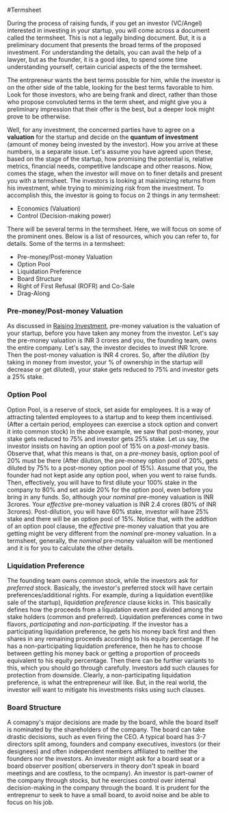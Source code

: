 #Termsheet

During the process of raising funds, if you get an investor (VC/Angel) interested in investing in your startup, you will come across a document called the termsheet. This is not a legally binding document. But, it is a preliminary document that presents the broad terms of the proposed investment. For understanding the details, you can avail the help of a lawyer, but as the founder, it is a good idea, to spend some time understanding yourself, certain curicial aspects of the the termsheet.

The entrpreneur wants the best terms possible for him, while the investor is on the other side of the table, looking for the best terms favorable to him. Look for those investors, who are being frank and direct, rather than those who propose convoluted terms in the term sheet, and might give you a preliminary impression that their offer is the best, but a deeper look might prove to be otherwise.

Well, for any investment, the concerned parties have to agree on a **valuation** for the startup and decide on the **quantum of investment** (amount of money being invested by the investor). How you arrive at these numbers, is a separate issue. Let's assume you have agreed upon these, based on the stage of the startup, how promising the potential is, relative metrics, financial needs, competitive landscape and other reasons. Now, comes the stage, when the investor will move on to finer details and present you with a termsheet. The investors is looking at maiximizing returns from his investment, while trying to minimizing risk from the investment. To accomplish this, the investor is going to focus on 2 things in any termsheet:
* Economics (Valuation)
* Control (Decision-making power)

There will be several terms in the termsheet. Here, we will focus on some of the prominent ones. Below is a list of resources, which you can refer to, for details. Some of the terms in a termsheet:
* Pre-money/Post-money Valuation
* Option Pool
* Liquidation Preference
* Board Structure
* Right of First Refusal (ROFR) and Co-Sale
* Drag-Along

### Pre-money/Post-money Valuation
As discussed in [Raising Investment](6-raising-investment.md), pre-money valuation is the valuation of your startup, before you have taken any money from the investor. Let's say the pre-money valuation is INR 3 crores and you, the founding team, owns the entire company. Let's say, the investor decides to invest INR 1crore. Then the post-money valuation is INR 4 crores. So, after the *dilution* (by taking in money from investor, your % of ownership in the startup will decrease or get diluted), your stake gets reduced to 75% and investor gets a 25% stake.

### Option Pool
Option Pool, is a reserve of stock, set aside for employees. It is a way of attracting talented employees to a startup and to keep them incentivised. (After a certain period, employees can exercise a stock option and convert it into common stock)
In the above example, we saw that post-money, your stake gets reduced to 75% and investor gets 25% stake. Let us say, the investor insists on having an option pool of 15% on a *post-money* basis. Observe that, what this means is that, on a *pre-money* basis, option pool of 20% must be there (After dilution, the pre-money option pool of 20%, gets diluted by 75% to a post-money option pool of 15%). Assume that you, the founder had not kept aside any option pool, when you went to raise funds. Then, effectively, you will have to first dilute your 100% stake in the company to 80% and set aside 20% for the option pool, even before you bring in any funds. So, although your *nominal* pre-money valuation is INR 3crores. Your *effective* pre-money valuation is INR 2.4 crores (80% of INR 3crores). Post-dilution, you will have 60% stake, investor will have 25% stake and there will be an option pool of 15%. Notice that, with the addtion of an option pool clause, the *effective* pre-money valuation that you are getting might be very different from the *nominal* pre-money valuation. In a termsheet, generally, the *nominal* pre-money valuaiton will be mentioned and it is for you to calculate the other details.

### Liquidation Preference
The founding team owns *common* stock, while the investors ask for *preferred* stock. Basically, the investor's preferred stock will have certain preferences/additional rights. For example, during a liquidation event(like sale of the startup), *liquidation preference* clause kicks in. This basically defines how the proceeds from a liquidation event are divided among the stake holders (common and preferred). Liquidation preferences come in two flavors, *participating* and *non-participating*. If the investor has a participating liquidation preference, he gets his money back first and then shares in any remaining proceeds according to his equity percentage. If he has a non-participating liquidation preference, then he has to choose between getting his money back or getting a proportion of proceeds equivalent to his equity percentage. Then there can be further variants to this, which you should go through carefully. Investors add such clauses for protection from downside. Clearly, a non-participating liquidation preference, is what the entrepreneur will like. But, in the real world, the investor will want to mitigate his investments risks using such clauses.

### Board Structure
A comapny's major decisions are made by the board, while the board itself is nominated by the shareholders of the company. The board can take drastic decisions, such as even firing the CEO.  A typical board has 3-7 directors split among, founders and company executives, investors (or their designees) and often independent members affiliated to neither the founders nor the investors. An investor might ask for a board seat or a board observer position( oberservers in theory don't speak in board meetings and are costless, to the ocmpany). An investor is part-owner of the company through stocks, but he exercises control over internal decision-making in the company through the board. It is prudent for the entreprenur to seek to have a small board, to avoid noise and be able to focus on his job.

### 


